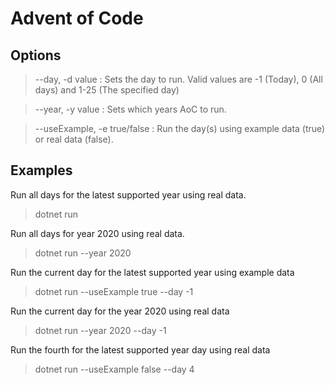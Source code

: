 # Advent of Code

## Options

> --day, -d value :  Sets the day to run. Valid values are -1 (Today), 0 (All days) and 1-25 (The specified day) 

> --year, -y value :  Sets which years AoC to run. 

> --useExample, -e true/false :  Run the day(s) using example data (true) or real data (false). 
## Examples
Run all days for the latest supported year using real data. 
> dotnet run

Run all days for year 2020 using real data. 
> dotnet run --year 2020

Run the current day for the latest supported year using example data
> dotnet run --useExample true --day -1 

Run the current day for the year 2020 using real data
> dotnet run --year 2020 --day -1 

Run the fourth for the latest supported year day using real data
> dotnet run --useExample false --day 4